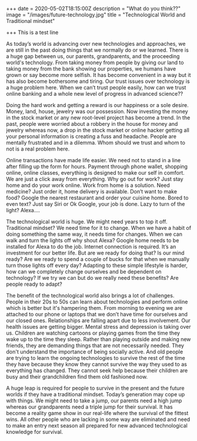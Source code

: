+++
date = 2020-05-02T18:15:00Z
description = "What do you think??"
image = "/images/future-technology.jpg"
title = "Technological World and Traditional mindset"

+++
This is a test line

As today’s world is advancing over new technologies and approaches, we are still in the past doing things that we normally do or we learned. There is a huge gap between us, our parents, grandparents, and the proceeding world's technology. From taking money from people by giving our land to taking money from the bank showing our properties, we humans have grown or say become more selfish. It has become convenient in a way but it has also become bothersome and tiring. Our trust issues over technology is a huge problem here. When we can’t trust people easily, how can we trust online banking and a whole new level of progress in advanced science??

Doing the hard work and getting a reward is our happiness or a sole desire. Money, land, house, jewelry was our possession. Now investing the money in the stock market or any new root-level project has become a trend. In the past, people were worried about a robbery in the house for money and jewelry whereas now, a drop in the stock market or online hacker getting all your personal information is creating a fuss and headache. People are mentally frustrated and in a dilemma. Whom should we trust and whom to not is a real problem here.

Online transactions have made life easier. We need not to stand in a line after filling up the form for hours. Payment through phone wallet, shopping online, online classes, everything is designed to make our self in comfort. We are just a click away from everything. Why go out for work? Just stay home and do your work online. Work from home is a solution. Need medicine? Just order it, home delivery is available. Don’t want to make food? Google the nearest restaurant and order your cuisine home. Bored to even text? Just say Siri or Ok Google, your job is done. Lazy to turn of the light? Alexa….

The technological world is huge. We might need years to top it off. Traditional mindset? We need time for it to change. When we have a habit of doing something the same way, it needs time for changes. When we can walk and turn the lights off why shout Alexa? Google home needs to be installed for Alexa to do the job. Internet connection is required. It’s an investment for our better life. But are we ready for doing that? Is our mind ready? Are we ready to spend a couple of bucks for that when we manually turn those lights off every day? Adapting to these simple lifestyle is harder, how can we completely change ourselves and be dependent on technology? If we try we can but do we really need these benefits? Are people ready to adapt?

The benefit of the technological world also brings a lot of challenges. People in their 20s to 50s can learn about technologies and perform online which is better but it's hampering them. From morning to evening we are attached to our phone or laptops that we don’t have time for ourselves and our closed ones. Relationships are falling apart due to less involvement. Our health issues are getting bigger. Mental stress and depression is taking over us. Children are watching cartoons or playing games from the time they wake up to the time they sleep. Rather than playing outside and making new friends, they are demanding things that are not necessarily needed. They don't understand the importance of being socially active.  And old people are trying to learn the ongoing technologies to survive the rest of the time they have because they know they cannot survive the way they used to as everything has changed. They cannot seek help because their children are busy and their grandchildren find them old fashioned now.

A huge leap is required for people to survive in the present and the future worlds if they have a traditional mindset. Today’s generation may cope up with things. We might need to take a jump, our parents need a high jump whereas our grandparents need a triple jump for their survival. It has become a reality game show in our real-life where the survival of the fittest wins. All other people who are lacking in some way are eliminated and need to make an entry next season all prepared for new advanced technological knowledge for survival.